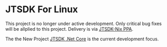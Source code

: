 # JTSDK For Linux

This project is no longer under active development. Only critical bug fixes will
be allplied to this project. Delivery is via [JTSDK-Nix PPA](https://launchpad.net/~ki7mt/+archive/ubuntu/jtsdk).

The the New Project [JTSDK .Net Core](https://github.com/KI7MT/jtsdk-dotnet-core)
is the current development focus.
